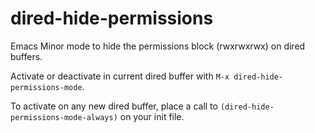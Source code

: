 # dired-hide-permissions
Emacs Minor mode to hide the permissions block (rwxrwxrwx) on dired buffers.

Activate or deactivate in current dired buffer with `M-x dired-hide-permissions-mode`.

To activate on any new dired buffer, place a call to `(dired-hide-permissions-mode-always)` on your init file.


